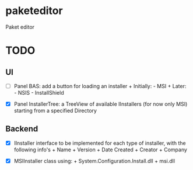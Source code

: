 paketeditor
===========

Paket editor

TODO
====
UI
--
- [ ] Panel BAS: add a button for loading an installer
		+ Initially:
			- MSI
		+ Later:
			- NSIS
			- InstallShield
- [X] Panel InstallerTree: a TreeView of available IInstallers (for now only MSI) starting from a specified Directory


			

Backend
-------
- [X] IInstaller interface to be implemented for each type of installer, with the following info's
		+ Name
		+ Version
		+ Date Created
		+ Creator
		+ Company

- [X] MSIInstaller class using:
		+ System.Configuration.Install.dll
		+ msi.dll